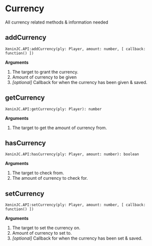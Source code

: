 # Currency
All currency related methods & information needed

## addCurrency
```laux
XeninJC.API:addCurrency(ply: Player, amount: number, [ callback: function() ])
```
**Arguments**
1. The target to grant the currency.
2. Amount of currency to be given
3. *[optional]* Callback for when the currency has been given & saved.

## getCurrency
```laux
XeninJC.API:getCurrency(ply: Player): number
```
**Arguments**
1. The target to get the amount of currency from.

## hasCurrency
```laux
XeninJC.API:hasCurrency(ply: Player, amount: number): boolean
```
**Arguments**
1. The target to check from.
2. The amount of currency to check for.

## setCurrency
```laux
XeninJC.API:setCurrency(ply: Player, amount: number, [ callback: function() ])
```
**Arguments**
1. The target to set the currency on.
2. Amount of currency to set to.
3. *[optional]* Callback for when the currency has been set & saved.